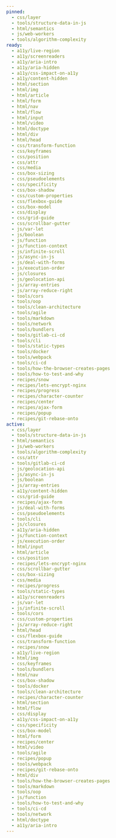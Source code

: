 ```yaml
---
pinned:
  - css/layer
  - tools/structure-data-in-js
  - html/semantics
  - js/web-workers
  - tools/algorithm-complexity
ready:
  - a11y/live-region
  - a11y/screenreaders
  - a11y/aria-intro
  - a11y/aria-hidden
  - a11y/css-impact-on-a11y
  - a11y/content-hidden
  - html/section
  - html/img
  - html/article
  - html/form
  - html/nav
  - html/flow
  - html/input
  - html/video
  - html/doctype
  - html/div
  - html/head
  - css/transform-function
  - css/keyframes
  - css/position
  - css/attr
  - css/media
  - css/box-sizing
  - css/pseudoelements
  - css/specificity
  - css/box-shadow
  - css/custom-properties
  - css/flexbox-guide
  - css/box-model
  - css/display
  - css/grid-guide
  - css/scrollbar-gutter
  - js/var-let
  - js/boolean
  - js/function
  - js/function-context
  - js/infinite-scroll
  - js/async-in-js
  - js/deal-with-forms
  - js/execution-order
  - js/closures
  - js/geolocation-api
  - js/array-entries
  - js/array-reduce-right
  - tools/cors
  - tools/oop
  - tools/clean-architecture
  - tools/agile
  - tools/markdown
  - tools/network
  - tools/bundlers
  - tools/gitlab-ci-cd
  - tools/cli
  - tools/static-types
  - tools/docker
  - tools/webpack
  - tools/ci-cd
  - tools/how-the-browser-creates-pages
  - tools/how-to-test-and-why
  - recipes/snow
  - recipes/lets-encrypt-nginx
  - recipes/progress
  - recipes/character-counter
  - recipes/center
  - recipes/ajax-form
  - recipes/popup
  - recipes/git-rebase-onto
active:
  - css/layer
  - tools/structure-data-in-js
  - html/semantics
  - js/web-workers
  - tools/algorithm-complexity
  - css/attr
  - tools/gitlab-ci-cd
  - js/geolocation-api
  - js/async-in-js
  - js/boolean
  - js/array-entries
  - a11y/content-hidden
  - css/grid-guide
  - recipes/ajax-form
  - js/deal-with-forms
  - css/pseudoelements
  - tools/cli
  - js/closures
  - a11y/aria-hidden
  - js/function-context
  - js/execution-order
  - html/input
  - html/article
  - css/position
  - recipes/lets-encrypt-nginx
  - css/scrollbar-gutter
  - css/box-sizing
  - css/media
  - recipes/progress
  - tools/static-types
  - a11y/screenreaders
  - js/var-let
  - js/infinite-scroll
  - tools/cors
  - css/custom-properties
  - js/array-reduce-right
  - html/head
  - css/flexbox-guide
  - css/transform-function
  - recipes/snow
  - a11y/live-region
  - html/img
  - css/keyframes
  - tools/bundlers
  - html/nav
  - css/box-shadow
  - tools/docker
  - tools/clean-architecture
  - recipes/character-counter
  - html/section
  - html/flow
  - css/display
  - a11y/css-impact-on-a11y
  - css/specificity
  - css/box-model
  - html/form
  - recipes/center
  - html/video
  - tools/agile
  - recipes/popup
  - tools/webpack
  - recipes/git-rebase-onto
  - html/div
  - tools/how-the-browser-creates-pages
  - tools/markdown
  - tools/oop
  - js/function
  - tools/how-to-test-and-why
  - tools/ci-cd
  - tools/network
  - html/doctype
  - a11y/aria-intro
---
```


